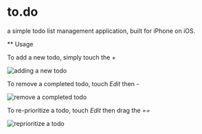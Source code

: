 to.do
====

a simple todo list management application, built for iPhone on iOS.

** Usage

To add a new todo, simply touch the _+_

![adding a new todo](https://dl.dropboxusercontent.com/u/3992486/app_screenshots/todo/add_a_new_todo.PNG)



To remove a completed todo, touch _Edit_ then _-_

![remove a completed todo](https://dl.dropboxusercontent.com/u/3992486/app_screenshots/todo/remove_a_todo.PNG)



To re-prioritize a todo, touch _Edit_ then drag the _==_

![reprioritize a todo](https://dl.dropboxusercontent.com/u/3992486/app_screenshots/todo/move_a_todo.PNG)


